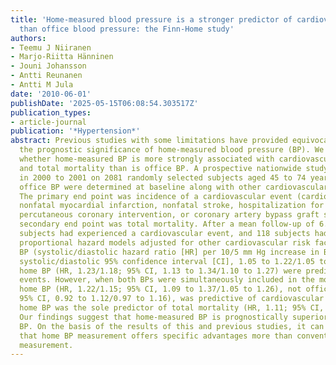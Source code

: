 ```yaml
---
title: 'Home-measured blood pressure is a stronger predictor of cardiovascular risk
  than office blood pressure: the Finn-Home study'
authors:
- Teemu J Niiranen
- Marjo-Riitta Hänninen
- Jouni Johansson
- Antti Reunanen
- Antti M Jula
date: '2010-06-01'
publishDate: '2025-05-15T06:08:54.303517Z'
publication_types:
- article-journal
publication: '*Hypertension*'
abstract: Previous studies with some limitations have provided equivocal results for
  the prognostic significance of home-measured blood pressure (BP). We investigated
  whether home-measured BP is more strongly associated with cardiovascular events
  and total mortality than is office BP. A prospective nationwide study was initiated
  in 2000 to 2001 on 2081 randomly selected subjects aged 45 to 74 years. Home and
  office BP were determined at baseline along with other cardiovascular risk factors.
  The primary end point was incidence of a cardiovascular event (cardiovascular mortality,
  nonfatal myocardial infarction, nonfatal stroke, hospitalization for heart failure,
  percutaneous coronary intervention, or coronary artery bypass graft surgery). The
  secondary end point was total mortality. After a mean follow-up of 6.8 years, 162
  subjects had experienced a cardiovascular event, and 118 subjects had died. In Cox
  proportional hazard models adjusted for other cardiovascular risk factors, office
  BP (systolic/diastolic hazard ratio [HR] per 10/5 mm Hg increase in BP, 1.13/1.13;
  systolic/diastolic 95% confidence interval [CI], 1.05 to 1.22/1.05 to 1.22) and
  home BP (HR, 1.23/1.18; 95% CI, 1.13 to 1.34/1.10 to 1.27) were predictive of cardiovascular
  events. However, when both BPs were simultaneously included in the models, only
  home BP (HR, 1.22/1.15; 95% CI, 1.09 to 1.37/1.05 to 1.26), not office BP (HR, 1.01/1.06;
  95% CI, 0.92 to 1.12/0.97 to 1.16), was predictive of cardiovascular events. Systolic
  home BP was the sole predictor of total mortality (HR, 1.11; 95% CI, 1.01/1.23).
  Our findings suggest that home-measured BP is prognostically superior to office
  BP. On the basis of the results of this and previous studies, it can be concluded
  that home BP measurement offers specific advantages more than conventional office
  measurement.
---
```

